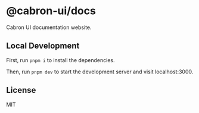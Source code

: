 # @cabron-ui/docs

Cabron UI documentation website.

## Local Development

First, run `pnpm i` to install the dependencies.

Then, run `pnpm dev` to start the development server and visit localhost:3000.

## License

MIT

